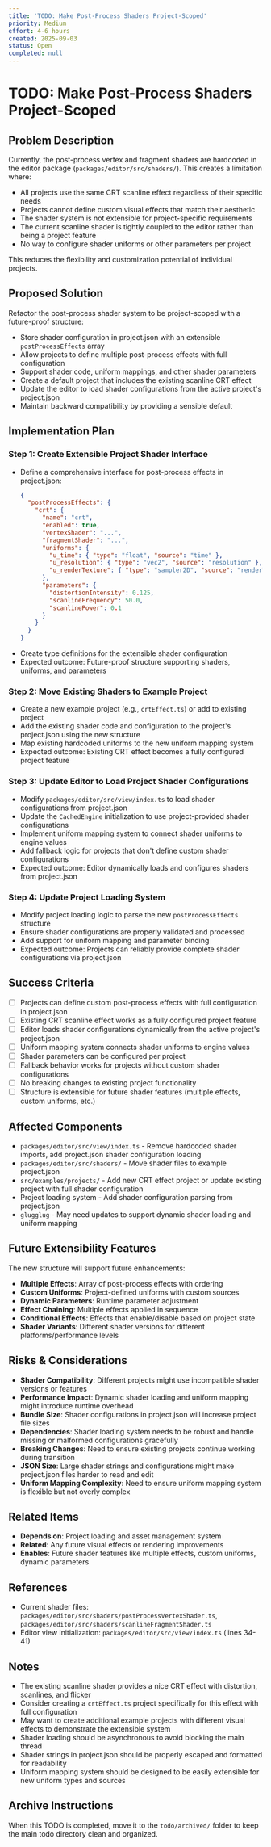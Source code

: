 ```yaml
---
title: 'TODO: Make Post-Process Shaders Project-Scoped'
priority: Medium
effort: 4-6 hours
created: 2025-09-03
status: Open
completed: null
---
```


# TODO: Make Post-Process Shaders Project-Scoped

## Problem Description

Currently, the post-process vertex and fragment shaders are hardcoded in the editor package (`packages/editor/src/shaders/`). This creates a limitation where:

- All projects use the same CRT scanline effect regardless of their specific needs
- Projects cannot define custom visual effects that match their aesthetic
- The shader system is not extensible for project-specific requirements
- The current scanline shader is tightly coupled to the editor rather than being a project feature
- No way to configure shader uniforms or other parameters per project

This reduces the flexibility and customization potential of individual projects.

## Proposed Solution

Refactor the post-process shader system to be project-scoped with a future-proof structure:

- Store shader configuration in project.json with an extensible `postProcessEffects` array
- Allow projects to define multiple post-process effects with full configuration
- Support shader code, uniform mappings, and other shader parameters
- Create a default project that includes the existing scanline CRT effect
- Update the editor to load shader configurations from the active project's project.json
- Maintain backward compatibility by providing a sensible default

## Implementation Plan

### Step 1: Create Extensible Project Shader Interface
- Define a comprehensive interface for post-process effects in project.json:
  ```json
  {
    "postProcessEffects": {
      "crt": {
        "name": "crt",
        "enabled": true,
        "vertexShader": "...",
        "fragmentShader": "...",
        "uniforms": {
          "u_time": { "type": "float", "source": "time" },
          "u_resolution": { "type": "vec2", "source": "resolution" },
          "u_renderTexture": { "type": "sampler2D", "source": "renderTexture" }
        },
        "parameters": {
          "distortionIntensity": 0.125,
          "scanlineFrequency": 50.0,
          "scanlinePower": 0.1
        }
      }
    }
  }
  ```
- Create type definitions for the extensible shader configuration
- Expected outcome: Future-proof structure supporting shaders, uniforms, and parameters

### Step 2: Move Existing Shaders to Example Project
- Create a new example project (e.g., `crtEffect.ts`) or add to existing project
- Add the existing shader code and configuration to the project's project.json using the new structure
- Map existing hardcoded uniforms to the new uniform mapping system
- Expected outcome: Existing CRT effect becomes a fully configured project feature

### Step 3: Update Editor to Load Project Shader Configurations
- Modify `packages/editor/src/view/index.ts` to load shader configurations from project.json
- Update the `CachedEngine` initialization to use project-provided shader configurations
- Implement uniform mapping system to connect shader uniforms to engine values
- Add fallback logic for projects that don't define custom shader configurations
- Expected outcome: Editor dynamically loads and configures shaders from project.json

### Step 4: Update Project Loading System
- Modify project loading logic to parse the new `postProcessEffects` structure
- Ensure shader configurations are properly validated and processed
- Add support for uniform mapping and parameter binding
- Expected outcome: Projects can reliably provide complete shader configurations via project.json

## Success Criteria

- [ ] Projects can define custom post-process effects with full configuration in project.json
- [ ] Existing CRT scanline effect works as a fully configured project feature
- [ ] Editor loads shader configurations dynamically from the active project's project.json
- [ ] Uniform mapping system connects shader uniforms to engine values
- [ ] Shader parameters can be configured per project
- [ ] Fallback behavior works for projects without custom shader configurations
- [ ] No breaking changes to existing project functionality
- [ ] Structure is extensible for future shader features (multiple effects, custom uniforms, etc.)

## Affected Components

- `packages/editor/src/view/index.ts` - Remove hardcoded shader imports, add project.json shader configuration loading
- `packages/editor/src/shaders/` - Move shader files to example project.json
- `src/examples/projects/` - Add new CRT effect project or update existing project with full shader configuration
- Project loading system - Add shader configuration parsing from project.json
- `glugglug` - May need updates to support dynamic shader loading and uniform mapping

## Future Extensibility Features

The new structure will support future enhancements:
- **Multiple Effects**: Array of post-process effects with ordering
- **Custom Uniforms**: Project-defined uniforms with custom sources
- **Dynamic Parameters**: Runtime parameter adjustment
- **Effect Chaining**: Multiple effects applied in sequence
- **Conditional Effects**: Effects that enable/disable based on project state
- **Shader Variants**: Different shader versions for different platforms/performance levels

## Risks & Considerations

- **Shader Compatibility**: Different projects might use incompatible shader versions or features
- **Performance Impact**: Dynamic shader loading and uniform mapping might introduce runtime overhead
- **Bundle Size**: Shader configurations in project.json will increase project file sizes
- **Dependencies**: Shader loading system needs to be robust and handle missing or malformed configurations gracefully
- **Breaking Changes**: Need to ensure existing projects continue working during transition
- **JSON Size**: Large shader strings and configurations might make project.json files harder to read and edit
- **Uniform Mapping Complexity**: Need to ensure uniform mapping system is flexible but not overly complex

## Related Items

- **Depends on**: Project loading and asset management system
- **Related**: Any future visual effects or rendering improvements
- **Enables**: Future shader features like multiple effects, custom uniforms, dynamic parameters

## References

- Current shader files: `packages/editor/src/shaders/postProcessVertexShader.ts`, `packages/editor/src/shaders/scanlineFragmentShader.ts`
- Editor view initialization: `packages/editor/src/view/index.ts` (lines 34-41)

## Notes

- The existing scanline shader provides a nice CRT effect with distortion, scanlines, and flicker
- Consider creating a `crtEffect.ts` project specifically for this effect with full configuration
- May want to create additional example projects with different visual effects to demonstrate the extensible system
- Shader loading should be asynchronous to avoid blocking the main thread
- Shader strings in project.json should be properly escaped and formatted for readability
- Uniform mapping system should be designed to be easily extensible for new uniform types and sources

## Archive Instructions

When this TODO is completed, move it to the `todo/archived/` folder to keep the main todo directory clean and organized.
